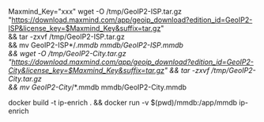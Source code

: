 Maxmind_Key="xxx"
wget -O /tmp/GeoIP2-ISP.tar.gz \
"https://download.maxmind.com/app/geoip_download?edition_id=GeoIP2-ISP&license_key=$Maxmind_Key&suffix=tar.gz" \
&& tar -zxvf /tmp/GeoIP2-ISP.tar.gz  \
&& mv GeoIP2-ISP*/*.mmdb mmdb/GeoIP2-ISP.mmdb  \
&& wget -O /tmp/GeoIP2-City.tar.gz \
"https://download.maxmind.com/app/geoip_download?edition_id=GeoIP2-City&license_key=$Maxmind_Key&suffix=tar.gz"
&& tar -zxvf /tmp/GeoIP2-City.tar.gz  \
&& mv GeoIP2-City*/*.mmdb mmdb/GeoIP2-City.mmdb 

docker build -t ip-enrich . && docker run -v $(pwd)/mmdb:/app/mmdb ip-enrich 